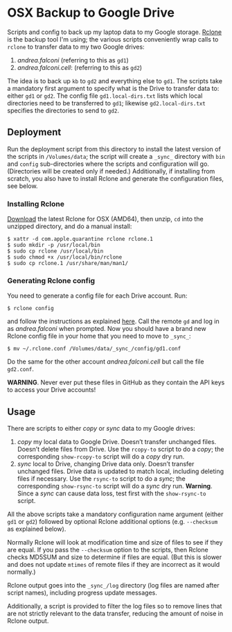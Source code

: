 OSX Backup to Google Drive
==========================

Scripts and config to back up my laptop data to my Google storage.
[Rclone][rclone] is the backup tool I'm using; the various scripts conveniently
wrap calls to `rclone` to transfer data to my two Google drives:

1. *andrea.falconi* (referring to this as `gd1`)
2. *andrea.falconi.cell*: (referring to this as `gd2`)

The idea is to back up `kb` to `gd2` and everything else to `gd1`. The scripts
take a mandatory first argument to specify what is the Drive to transfer data
to: either `gd1` or `gd2`. The config file `gd1.local-dirs.txt` lists which
local directories need to be transferred to `gd1`; likewise `gd2.local-dirs.txt`
specifies the directories to send to `gd2`.


Deployment
----------
Run the deployment script from this directory to install the latest version of
the scripts in `/Volumes/data`; the script will create a `_sync_` directory
with `bin` and `config` sub-directories where the scripts and configuration
will go. (Directories will be created only if needed.)
Additionally, if installing from scratch, you also have to install Rclone and
generate the configuration files, see below.

### Installing Rclone
[Download][rclone-download] the latest Rclone for OSX (AMD64), then unzip, `cd`
into the unzipped directory, and do a manual install:

    $ xattr -d com.apple.quarantine rclone rclone.1
    $ sudo mkdir -p /usr/local/bin
    $ sudo cp rclone /usr/local/bin
    $ sudo chmod +x /usr/local/bin/rclone
    $ sudo cp rclone.1 /usr/share/man/man1/

### Generating Rclone config
You need to generate a config file for each Drive account. Run:

    $ rclone config

and follow the instructions as explained [here][rclone-gd-config]. Call the
remote `gd` and log in as *andrea.falconi* when prompted. Now you should have
a brand new Rclone config file in your home that you need to move to `_sync_`:

    $ mv ~/.rclone.conf /Volumes/data/_sync_/config/gd1.conf

Do the same for the other account *andrea.falconi.cell* but call the file
`gd2.conf`.

**WARNING**. Never ever put these files in GitHub as they contain the API keys
to access your Drive accounts!


Usage
-----
There are scripts to either *copy* or *sync* data to my Google drives:

1. *copy* my local data to Google Drive. 
   Doesn’t transfer unchanged files. Doesn’t delete files from Drive.
   Use the `rcopy-to` script to do a *copy*; the corresponding `show-rcopy-to`
   script will do a *copy* dry run.
2. *sync* local to Drive, changing Drive data only. 
   Doesn’t transfer unchanged files. Drive data is updated to match local, 
   including deleting files if necessary. Use the `rsync-to` script to do a
   *sync*; the corresponding `show-rsync-to` script will do a *sync* dry run.
   **Warning**. Since a *sync* can cause data loss, test first with the
   `show-rsync-to` script.

All the above scripts take a mandatory configuration name argument (either `gd1`
or `gd2`) followed by optional Rclone additional options (e.g. `--checksum` as
explained below).

Normally Rclone will look at modification time and size of files to  see if they
are equal. If you pass the `--checksum` option to the scripts, then Rclone checks 
MD5SUM and size to determine if files are equal. (But this is slower and does not
update `mtimes` of remote files if they are incorrect as it would normally.)

Rclone output goes into the `_sync_/log` directory (log files are named after
script names), including progress update messages.

Additionally, a script is provided to filter the log files so to remove lines
that are not strictly relevant to the data transfer, reducing the amount of
noise in Rclone output.


[rclone]: http://rclone.org/
    "Rclone Home Page"

[rclone-download]: http://downloads.rclone.org/rclone-current-osx-amd64.zip
    "Latest Rclone for OSX (AMD64)"

[rclone-gd-config]: http://rclone.org/drive/
    "Rclone Google Drive Configuration"
